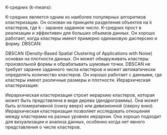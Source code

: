 K-средних (k-means):

K-средних является одним из наиболее популярных алгоритмов кластеризации.
Он основан на принципе разделения объектов на k кластеров, где k - заранее заданное число.
K-средних прост в реализации и эффективен для больших объемов данных.
Он хорошо работает, когда кластеры имеют примерно одинаковую дисперсию и форму.
DBSCAN:

DBSCAN (Density-Based Spatial Clustering of Applications with Noise) основан на плотности данных.
Он может обнаруживать кластеры произвольной формы и обрабатывать шумовые точки.
DBSCAN не требует заранее заданного числа кластеров и может автоматически определять количество кластеров.
Он хорошо работает с данными, где кластеры имеют различные размеры и плотности.
Иерархическая кластеризация:

Иерархическая кластеризация строит иерархию кластеров, которая может быть представлена в виде дерева (дендрограммы).
Она может быть агломеративной (снизу вверх) или дивизионной (сверху вниз).
Иерархическая кластеризация позволяет исследовать отношения между кластерами на разных уровнях иерархии.
Она хорошо подходит для визуализации и анализа данных, особенно когда нет явного представления о числе кластеров.